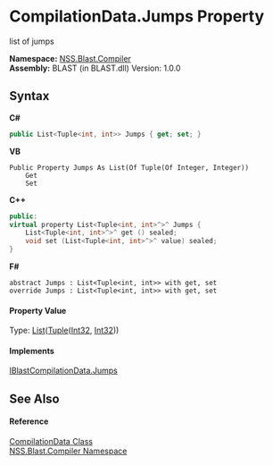 # CompilationData.Jumps Property 
 

list of jumps

**Namespace:**&nbsp;<a href="26a25caa-f50b-92ad-f15c-dbb9db1493ae.md">NSS.Blast.Compiler</a><br />**Assembly:**&nbsp;BLAST (in BLAST.dll) Version: 1.0.0

## Syntax

**C#**<br />
``` C#
public List<Tuple<int, int>> Jumps { get; set; }
```

**VB**<br />
``` VB
Public Property Jumps As List(Of Tuple(Of Integer, Integer))
	Get
	Set
```

**C++**<br />
``` C++
public:
virtual property List<Tuple<int, int>^>^ Jumps {
	List<Tuple<int, int>^>^ get () sealed;
	void set (List<Tuple<int, int>^>^ value) sealed;
}
```

**F#**<br />
``` F#
abstract Jumps : List<Tuple<int, int>> with get, set
override Jumps : List<Tuple<int, int>> with get, set
```


#### Property Value
Type: <a href="https://docs.microsoft.com/dotnet/api/system.collections.generic.list-1" target="_blank" rel="noopener noreferrer">List</a>(<a href="https://docs.microsoft.com/dotnet/api/system.tuple-2" target="_blank" rel="noopener noreferrer">Tuple</a>(<a href="https://docs.microsoft.com/dotnet/api/system.int32" target="_blank" rel="noopener noreferrer">Int32</a>, <a href="https://docs.microsoft.com/dotnet/api/system.int32" target="_blank" rel="noopener noreferrer">Int32</a>))

#### Implements
<a href="2c087802-03ba-7d73-6c8e-790fecb04bfd.md">IBlastCompilationData.Jumps</a><br />

## See Also


#### Reference
<a href="52667f7e-8dc6-6543-e265-fdc90d6834fa.md">CompilationData Class</a><br /><a href="26a25caa-f50b-92ad-f15c-dbb9db1493ae.md">NSS.Blast.Compiler Namespace</a><br />